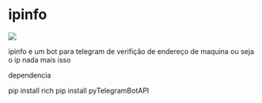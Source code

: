 # ipinfo
<img src= "https://merida.anahuac.mx/hs-fs/hubfs/apreu/Blog/2019%20Blog%20APREU/APREU%20Blog%20-%20Abril%2019/dribbble-shot_6.gif?width=1600&name=dribbble-shot_6.gif"/>
<p> ipinfo e um bot para telegram de verifição de endereço 
de maquina ou seja o ip nada mais isso 
</p> 
dependencia 

pip install rich 
pip install pyTelegramBotAPI
